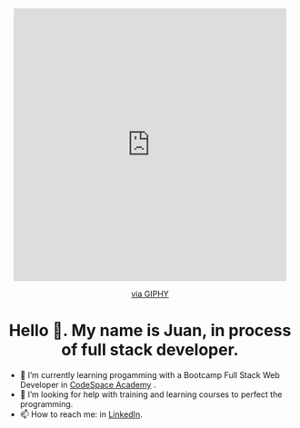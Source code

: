 <div id="header" align="center">
    <iframe src="https://giphy.com/embed/TFPdmm3rdzeZ0kP3zG" width="480" height="480" frameBorder="0" class="giphy-embed" allowFullScreen></iframe><p><a href="https://giphy.com/gifs/glitch-internet-computer-TFPdmm3rdzeZ0kP3zG">via GIPHY</a></p>
    <h1 align="center">Hello 👋. My name is Juan, in process of full stack developer. </h1>
</div>

- 🌱 I’m currently learning progamming with a Bootcamp Full Stack Web Developer in [CodeSpace Academy](https://codespaceacademy.com/) .
- 🤔 I’m looking for help with training and learning courses to perfect the programming.
- 📫 How to reach me: in [LinkedIn](https://www.linkedin.com/feed/).


<!-- - 🔭 I’m currently working on ... -->
<!-- - 👯 I’m looking to collaborate on ... -->
<!-- - ⚡ Fun fact: ... -->
<!-- - 💬 Ask me about ...
- 😄 Pronouns: ... -->

